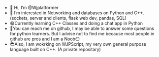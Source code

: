 - 👋 Hi, I’m @Wjplatformer
- 👀 I’m interested in Networking and databases on Python and C++. (sockets, server and clients, flask web dev, pandas, SQL)
-  😁Currently learning C++ Classes and doing a chat app in Python
-  🤔You can reach me on github, I may be able to answer some questions for python learners. But I advise not to find me because most people in github are pros and I am a Noob😶
-  😎Also, I am wokrking on WJPScript, my very own general purpose language built on C++. (A private repositary)

<!---
Wjplatformer/Wjplatformer is a ✨ special ✨ repository because its `README.md` (this file) appears on your GitHub profile.
You can click the Preview link to take a look at your changes.
--->
